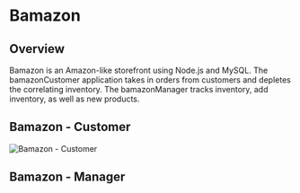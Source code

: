 # Bamazon

## Overview

Bamazon is an Amazon-like storefront using Node.js and MySQL. The bamazonCustomer application takes in orders from customers and depletes the correlating inventory. The bamazonManager tracks inventory, add inventory, as well as new products.

## Bamazon - Customer 

![Bamazon - Customer](https://media.giphy.com/media/3ohjUOvq7rqMWZpWq4/giphy.gif)

## Bamazon - Manager